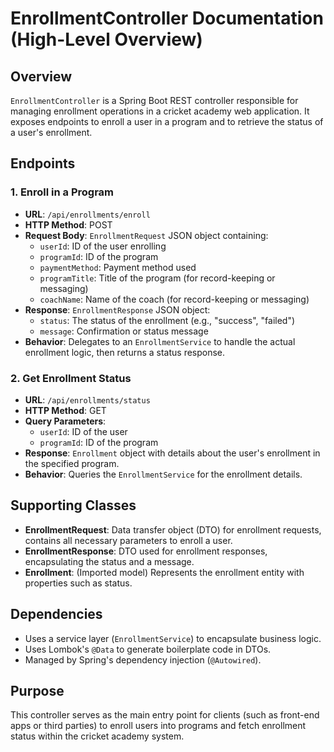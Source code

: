 # EnrollmentController Documentation (High-Level Overview)

## Overview
`EnrollmentController` is a Spring Boot REST controller responsible for managing enrollment operations in a cricket academy web application. It exposes endpoints to enroll a user in a program and to retrieve the status of a user's enrollment.

## Endpoints

### 1. Enroll in a Program

- **URL**: `/api/enrollments/enroll`
- **HTTP Method**: POST
- **Request Body**: `EnrollmentRequest` JSON object containing:
  - `userId`: ID of the user enrolling
  - `programId`: ID of the program
  - `paymentMethod`: Payment method used
  - `programTitle`: Title of the program (for record-keeping or messaging)
  - `coachName`: Name of the coach (for record-keeping or messaging)
- **Response**: `EnrollmentResponse` JSON object:
  - `status`: The status of the enrollment (e.g., "success", "failed")
  - `message`: Confirmation or status message
- **Behavior**: Delegates to an `EnrollmentService` to handle the actual enrollment logic, then returns a status response.

### 2. Get Enrollment Status

- **URL**: `/api/enrollments/status`
- **HTTP Method**: GET
- **Query Parameters**:
  - `userId`: ID of the user
  - `programId`: ID of the program
- **Response**: `Enrollment` object with details about the user's enrollment in the specified program.
- **Behavior**: Queries the `EnrollmentService` for the enrollment details.

## Supporting Classes

- **EnrollmentRequest**: Data transfer object (DTO) for enrollment requests, contains all necessary parameters to enroll a user.
- **EnrollmentResponse**: DTO used for enrollment responses, encapsulating the status and a message.
- **Enrollment**: (Imported model) Represents the enrollment entity with properties such as status.

## Dependencies

- Uses a service layer (`EnrollmentService`) to encapsulate business logic.
- Uses Lombok's `@Data` to generate boilerplate code in DTOs.
- Managed by Spring's dependency injection (`@Autowired`).

## Purpose

This controller serves as the main entry point for clients (such as front-end apps or third parties) to enroll users into programs and fetch enrollment status within the cricket academy system.